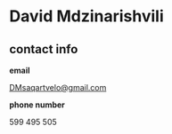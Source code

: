 # David Mdzinarishvili
## contact info
**email**

DMsaqartvelo@gmail.com

**phone number**

599 495 505
